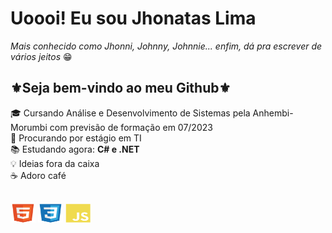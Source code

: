 # Uoooi! Eu sou Jhonatas Lima
*Mais conhecido como Jhonni, Johnny, Johnnie... enfim, dá pra escrever de vários jeitos* 😁


## ⚜Seja bem-vindo ao meu Github⚜
🎓 Cursando Análise e Desenvolvimento de Sistemas pela Anhembi-Morumbi com previsão de formação em 07/2023\
👀 Procurando por estágio em TI\
📚 Estudando agora: **C# e .NET**\
💡 Ideias fora da caixa\
☕ Adoro café

<div style="display: inline_block"><br>
  <img align="center" alt="HTML" height="30" width="40" src="https://raw.githubusercontent.com/devicons/devicon/master/icons/html5/html5-original.svg">
  <img align="center" alt="CSS" height="30" width="40" src="https://raw.githubusercontent.com/devicons/devicon/master/icons/css3/css3-original.svg">
  <img align="center" alt="Js" height="30" width="40" src="https://raw.githubusercontent.com/devicons/devicon/master/icons/javascript/javascript-plain.svg">
</div>
